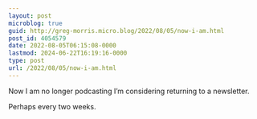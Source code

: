 ```yaml
---
layout: post
microblog: true
guid: http://greg-morris.micro.blog/2022/08/05/now-i-am.html
post_id: 4054579
date: 2022-08-05T06:15:08-0000
lastmod: 2024-06-22T16:19:16-0000
type: post
url: /2022/08/05/now-i-am.html
---
```

Now I am no longer podcasting I’m considering returning to a newsletter. 

Perhaps every two weeks. 
